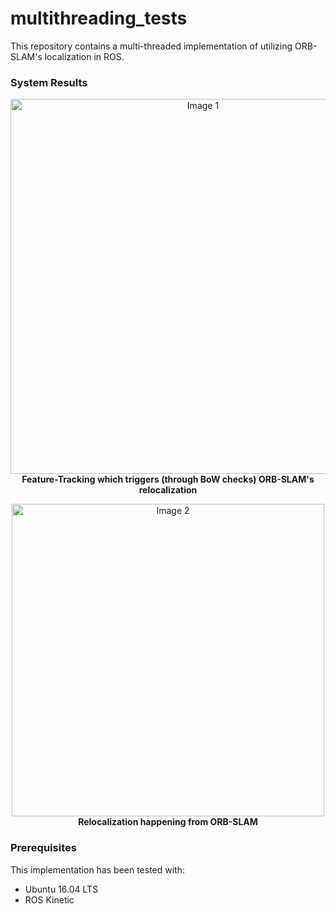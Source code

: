 # multithreading_tests
This repository contains a multi-threaded implementation of utilizing ORB-SLAM's localization in ROS.

### System Results
<p align="center">
  <img src="https://github.com/NekSfyris/orbslam_multithreading/blob/ORBSLAM_multithreading/results/feature_tracking.png" alt="Image 1"  title="Feature-Tracking which triggers ORB-SLAM's relocalization" width="600"/><br/>
  <b>Feature-Tracking which triggers (through BoW checks) ORB-SLAM's relocalization</b>
</p>

<p align="center">
  <img src="https://github.com/NekSfyris/orbslam_multithreading/blob/ORBSLAM_multithreading/results/ORBSLAM_relocalization.png" alt="Image 2"  title="Relocalization happening from ORB-SLAM" width="500"/><br/>
  <b>Relocalization happening from ORB-SLAM</b>
</p>



### Prerequisites
This implementation has been tested with: 
* Ubuntu 16.04 LTS
* ROS Kinetic

